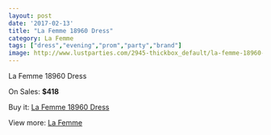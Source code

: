 ```yaml
---
layout: post
date: '2017-02-13'
title: "La Femme 18960 Dress"
category: La Femme
tags: ["dress","evening","prom","party","brand"]
image: http://www.lustparties.com/2945-thickbox_default/la-femme-18960-dress.jpg
---
```

La Femme 18960 Dress

On Sales: **$418**
<a href="https://www.lustparties.com/en/la-femme/961-la-femme-18960-dress.html"><amp-img layout="responsive" width="600" height="600" src="//www.lustparties.com/2945-thickbox_default/la-femme-18960-dress.jpg" alt="La Femme 18960 Dress 0" /></a>
<a href="https://www.lustparties.com/en/la-femme/961-la-femme-18960-dress.html"><amp-img layout="responsive" width="600" height="600" src="//www.lustparties.com/2946-thickbox_default/la-femme-18960-dress.jpg" alt="La Femme 18960 Dress 1" /></a>

Buy it: [La Femme 18960 Dress](https://www.lustparties.com/en/la-femme/961-la-femme-18960-dress.html "La Femme 18960 Dress")

View more: [La Femme](https://www.lustparties.com/en/4-la-femme "La Femme")